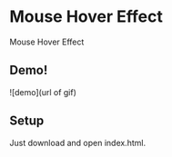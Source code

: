 # Mouse Hover Effect 

Mouse Hover Effect 

## Demo!
![demo](url of gif)

## Setup
Just download and open index.html.
